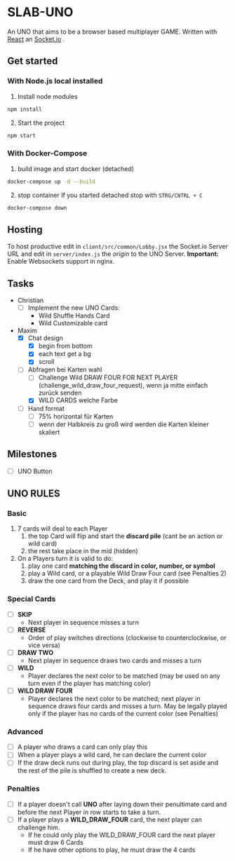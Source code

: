 # SLAB-UNO

An UNO that aims to be a browser based multiplayer GAME.
Written with [React](http://reactjs.org/) an [Socket.io](http://socket.io/) .

## Get started

### With Node.js local installed

1. Install node modules

```bash
npm install
```

2. Start the project

```bash
npm start 
```

### With Docker-Compose

1. build image and start docker (detached)

```bash
docker-compose up -d --build
```

2. stop container
   If you started detached stop with `STRG/CNTRL + C`

```bash
docker-compose down
```

## Hosting

To host productive edit in `client/src/common/Lobby.jsx` the Socket.io Server URL and
edit in `server/index.js` the *origin* to the UNO Server.
**Important:** Enable Websockets support in nginx.

## Tasks

- Christian
    - [ ] Implement the new UNO Cards:
        - Wild Shuffle Hands Card
        - Wild Customizable card
- Maxim
    - [x] Chat design
        - [x] begin from bottom
        - [x] each text get a bg
        - [x] scroll
    - [ ] Abfragen bei Karten wahl
        - [ ] Challenge Wild DRAW FOUR FOR NEXT PLAYER (challenge_wild_draw_four_request), wenn ja mitte einfach zurück
          senden
        - [x] WILD CARDS welche Farbe
    - [ ] Hand format
        - [ ] 75% horizontal für Karten
        - [ ] wenn der Halbkreis zu groß wird werden die Karten kleiner skaliert

## Milestones

- [ ] UNO Button

## UNO RULES

### Basic

1. 7 cards will deal to each Player
    1. the top Card will flip and start the **discard pile** (cant be an action or wild card)
    2. the rest take place in the mid (hidden)
2. On a Players turn it is valid to do:
    1. play one card **matching the discard in color, number, or symbol**
    2. play a Wild card, or a playable Wild Draw Four card (see Penalties 2)
    3. draw the one card from the Deck, and play it if possible

### Special Cards

- [ ] **SKIP**
    - Next player in sequence misses a turn
- [ ] **REVERSE**
    - Order of play switches directions (clockwise to counterclockwise, or vice versa)
- [ ] **DRAW TWO**
    - Next player in sequence draws two cards and misses a turn
- [ ] **WILD**
    - Player declares the next color to be matched
      (may be used on any turn even if the player has matching color)
- [ ] **WILD DRAW FOUR**
    - Player declares the next color to be matched; next player in sequence draws four cards and misses a turn.
      May be legally played only if the player has no cards of the current color (see Penalties)

### Advanced

- [ ] A player who draws a card can only play this
- [ ] When a player plays a wild card, he can declare the current color
- [ ] If the draw deck runs out during play, the top discard is set aside and the rest of the pile is shuffled to create
  a new deck.

### Penalties

- [ ] If a player doesn't call **UNO** after laying down their penultimate card
  and before the next Player in row starts to take a turn.
- [ ] If a player plays a **WILD_DRAW_FOUR** card, the next player can challenge him.
    - If he could only play the WILD_DRAW_FOUR card the next player must draw 6 Cards
    - If he have other options to play, he must draw the 4 cards
 